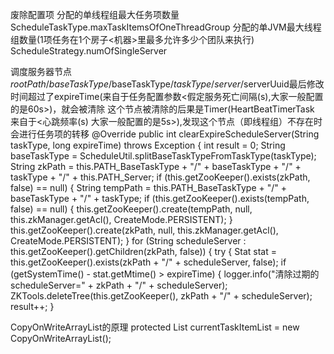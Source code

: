 
废除配置项
分配的单线程组最大任务项数量 ScheduleTaskType.maxTaskItemsOfOneThreadGroup
分配的单JVM最大线程组数量(1项任务在1个房子<机器>里最多允许多少个团队来执行) ScheduleStrategy.numOfSingleServer

调度服务器节点$rootPath/baseTaskType/$baseTaskType/$taskType/server/$serverUuid最后修改时间超过了expireTime(来自于任务配置参数<假定服务死亡间隔(s),大家一般配置的是60s>)，就会被清除
这个节点被清除的后果是Timer(HeartBeatTimerTask 来自于<心跳频率(s) 大家一般配置的是5s>),发现这个节点（即线程组）不存在时会进行任务项的转移
   @Override
    public int clearExpireScheduleServer(String taskType, long expireTime) throws Exception {
        int result = 0;
        String baseTaskType = ScheduleUtil.splitBaseTaskTypeFromTaskType(taskType);
        String zkPath = this.PATH_BaseTaskType + "/" + baseTaskType  + "/" + taskType + "/" + this.PATH_Server;
        if (this.getZooKeeper().exists(zkPath, false) == null) {
            String tempPath = this.PATH_BaseTaskType + "/" + baseTaskType + "/" + taskType;
            if (this.getZooKeeper().exists(tempPath, false) == null) {
                this.getZooKeeper().create(tempPath, null, this.zkManager.getAcl(), CreateMode.PERSISTENT);
            }
            this.getZooKeeper().create(zkPath, null, this.zkManager.getAcl(), CreateMode.PERSISTENT);
        }
        for (String scheduleServer : this.getZooKeeper().getChildren(zkPath, false)) {
            try {
                Stat stat = this.getZooKeeper().exists(zkPath + "/" + scheduleServer, false);
                if (getSystemTime() - stat.getMtime() > expireTime) {
                    logger.info("清除过期的scheduleServer=" + zkPath + "/" + scheduleServer);
                    ZKTools.deleteTree(this.getZooKeeper(), zkPath + "/" + scheduleServer);
                    result++;
                }

CopyOnWriteArrayList的原理
protected List<TaskItemDefine> currentTaskItemList = new CopyOnWriteArrayList<TaskItemDefine>();

